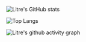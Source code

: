 ![Litre's GitHub stats](https://github-readme-stats.vercel.app/api?username=Litre-WU&show_icons=true&theme=radical)

![Top Langs](https://github-readme-stats.vercel.app/api/top-langs/?username=Litre-WU&layout=compact)

![Litre's github activity graph](https://github-readme-activity-graph.vercel.app/graph?username=Litre-WU&theme=react-dark)
